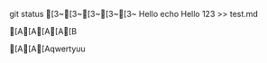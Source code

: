 
git status
[3~[3~[3~[3~[3~
Hello
echo Hello 123 >> test.md



[A[A[A[A[B


[A[A[Aqwertyuu
